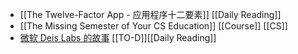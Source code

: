 - [[The Twelve-Factor App - 应用程序十二要素]] [[Daily Reading]]
- [[The Missing Semester of Your CS Education]] [[Course]] [[CS]]
- [微软 Deis Labs 的故事](https://2d2d.io/s2/deislabs/) [[TO-D]][[Daily Reading]]